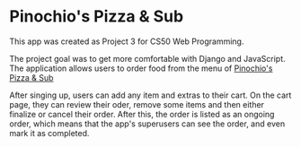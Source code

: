 # Pinochio's Pizza & Sub
This app was created as Project 3 for CS50 Web Programming.

The project goal was to get more comfortable with Django and JavaScript. The application allows users to order food from the menu of [Pinochio's Pizza & Sub](http://www.pinocchiospizza.net/menu.html)

After singing up, users can add any item and extras to their cart. On the cart page, they can review their oder, remove some items and then either finalize or cancel their order. After this, the order is listed as an ongoing order, which means that the app's superusers can see the order, and even mark it as completed.
